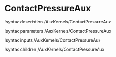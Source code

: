 <!-- MOOSE Documentation Stub: Remove this when content is added. -->

# ContactPressureAux
!syntax description /AuxKernels/ContactPressureAux

!syntax parameters /AuxKernels/ContactPressureAux

!syntax inputs /AuxKernels/ContactPressureAux

!syntax children /AuxKernels/ContactPressureAux
